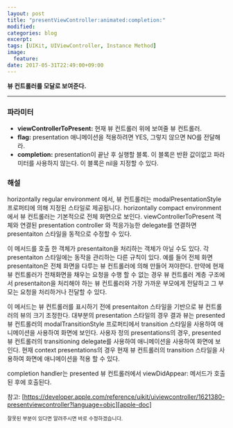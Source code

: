 ```yaml
---
layout: post
title: "presentViewController:animated:completion:"
modified:
categories: blog
excerpt:
tags: [UIKit, UIViewController, Instance Method]
image:
  feature:
date: 2017-05-31T22:49:00+09:00
---
```

**뷰 컨트롤러를 모달로 보여준다.**

----
### 파라미터
 - **viewControllerToPresent:** 현재 뷰 컨트롤러 위에 보여줄 뷰 컨트롤러.
 - **flag:** presentation 애니메이션을 적용하려면 YES, 그렇지 않으면 NO를 전달해라.
 - **completion:** presentation이 끝난 후 실행할 블록. 이 블록은 반환 값이없고 파라미터를 사용하지 않는다. 이 블록은 nil을 지정할 수 있다.

### 해설
horizontally regular environment 에서, 뷰 컨트롤러는 modalPresentationStyle 프로퍼티에 의해 지정된 스타일로 제공됩니다. horizontally compact environment 에서 뷰 컨트롤러는 기본적으로 전체 화면으로 보인다. viewControllerToPresent 객체와 연결된 presentation controller 와 적응가능한 delegate를 연결하면 presentaiton 스타일을 동적으로 수정할 수 있다.

이 메서드를 호출 한 객체가 presentaiton을 처리하는 객체가 아닐 수도 있다. 각 presentaiton 스타일에는 동작을 관리하는 다른 규칙이 있다. 예를 들어 전체 화면 presentaiton은 전체 화면을 다루는 뷰 컨트롤러에 의해 만들어 져야한다. 만약에 현재 뷰 컨트롤러가 전채화면을 채우는 요청을 수행 할 수 없는 경우 뷰 컨트롤러 계층 구조에서 presentaiton을 처리해야 하는 뷰 컨트롤러와 가장 가까운 부모에게 전달하고 그 부모는 요청을 처리하거나 전달할 수 있다.

이 메서드는 뷰 컨트롤러를 표시하기 전에 presentaiton 스타일을 기반으로 뷰 컨트롤러의 뷰의 크기 조정한다. 대부분의 presentation 스타일의 경우 결과 뷰는 presented 뷰 컨트롤러의 modalTransitionStyle 프로퍼티에서 transition 스타일을 사용하여 애니메이션을 사용하여 화면에 보인다. 사용자 정의 presentations의 경우, presented 뷰 컨트롤러의 transitioning delegate를 사용하여 애니메이션을 사용하여 화면에 보인다. 현재 context presentations의 경우 현재 뷰 컨트롤러의 transition 스타일을 사용하여 화면에 애니메이션을 적용 할 수 있다.

completion handler는 presented 뷰 컨트롤러에서 viewDidAppear: 메서드가 호출 된 후에 호출된다.

참고: [https://developer.apple.com/reference/uikit/uiviewcontroller/1621380-presentviewcontroller?language=objc][apple-doc]


<sub>잘못된 부분이 있다면 알려주시면 바로 수정하겠습니다.</sub>

[apple-doc]: https://developer.apple.com/reference/uikit/uiviewcontroller/1621380-presentviewcontroller?language=objc